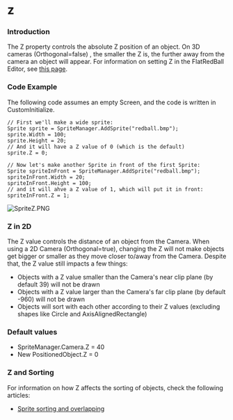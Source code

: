 # z

### Introduction

The Z property controls the absolute Z position of an object. On 3D cameras (Orthogonal=false) , the smaller the Z is, the further away from the camera an object will appear. For information on setting Z in the FlatRedBall Editor, see [this page](../../../documentation/tools/glue-reference/objects/glue-reference-z.md).

### Code Example

The following code assumes an empty Screen, and the code is written in CustomInitialize.

```
// First we'll make a wide sprite:
Sprite sprite = SpriteManager.AddSprite("redball.bmp");
sprite.Width = 100;
sprite.Height = 20;
// And it will have a Z value of 0 (which is the default)
sprite.Z = 0;

// Now let's make another Sprite in front of the first Sprite:
Sprite spriteInFront = SpriteManager.AddSprite("redball.bmp");
spriteInFront.Width = 20;
spriteInFront.Height = 100;
// and it will ahve a Z value of 1, which will put it in front:
spriteInFront.Z = 1;
```

![SpriteZ.PNG](../../../media/migrated\_media-SpriteZ.PNG)

### Z in 2D

The Z value controls the distance of an object from the Camera. When using a 2D Camera (Orthogonal=true), changing the Z will not make objects get bigger or smaller as they move closer to/away from the Camera. Despite that, the Z value still impacts a few things:

* Objects with a Z value smaller than the Camera's near clip plane (by default 39) will not be drawn
* Objects with a Z value larger than the Camera's far clip plane (by default -960) will not be drawn
* Objects will sort with each other according to their Z values (excluding shapes like Circle and AxisAlignedRectangle)

### Default values

* SpriteManager.Camera.Z = 40
* New PositionedObject.Z = 0

### Z and Sorting

For information on how Z affects the sorting of objects, check the following articles:

* [Sprite sorting and overlapping](../../../frb/docs/index.php#Setting\_Z\_Value)
